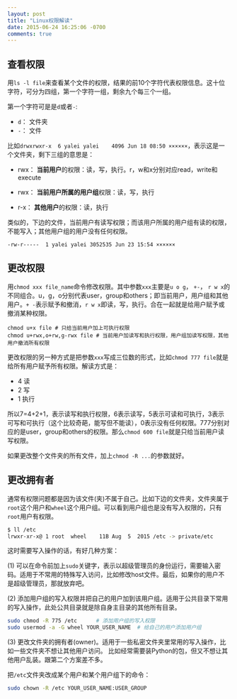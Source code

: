 ```yaml
---
layout: post
title: "Linux权限解读"
date: 2015-06-24 16:25:06 -0700
comments: true
---
```


## 查看权限

用`ls -l file`来查看某个文件的权限，结果的前10个字符代表权限信息。这十位字符，可分为四组，第一个字符一组，剩余九个每三个一组。

第一个字符可是是`d`或者`-`:

- `d`： 文件夹
- `-`： 文件

比如`drwxrwxr-x  6 yalei yalei    4096 Jun 18 08:50 ××××××`，表示这是一个文件夹，剩下三组的意思是：

- rwx： **当前用户**的权限：读，写，执行。r，w和x分别对应read，write和execute

- rwx： **当前用户所属的用户组**权限：读，写，执行

- r-x： **其他用户**的权限：读，执行


类似的，下边的文件，当前用户有读写权限；而该用户所属的用户组有读的权限，不能写入；其他用户组的用户没有任何权限。

```
-rw-r-----  1 yalei yalei 3052535 Jun 23 15:54 ××××××
```



## 更改权限

用`chmod xxx file_name`命令修改权限。其中参数`xxx`主要是`u o g`， `+-`， `r w x`的不同组合。u，g，o分别代表user，group和others；即当前用户，用户组和其他用户。`+ -`表示赋予和撤消，`r w x`即读，写，执行。合在一起就是给用户赋予或撤消某种权限。

```
chmod u+x file # 只给当前用户加上可执行权限
chmod u+rwx,o+rw,g-rwx file # 当前用户加读写和执行权限，用户组加读写权限，其他用户撤消所有权限
```

更改权限的另一种方式是把参数`xxx`写成三位数的形式，比如`chmod 777 file`就是给所有用户赋予所有权限。解读方式是：

- 4 读
- 2 写
- 1 执行

所以7=4+2+1，表示读写和执行权限，6表示读写，5表示可读和可执行，3表示可写和可执行（这个比较奇葩，能写但不能读），0表示没有任何权限。777分别对应的是user，group和others的权限。那么`chmod 600 file`就是只给当前用户读写权限。

如果更改整个文件夹的所有文件，加上`chmod -R ...`的参数就好。

## 更改拥有者

通常有权限问题都是因为该文件(夹)不属于自己。比如下边的文件夹，文件夹属于`root`这个用户和`wheel`这个用户组。可以看到用户组也是没有写入权限的，只有`root`用户有权限。

```bash
$ ll /etc
lrwxr-xr-x@ 1 root  wheel    11B Aug  5  2015 /etc -> private/etc
```

这时需要写入操作的话，有好几种方案：

(1) 可以在命令前加上`sudo`关键字，表示以超级管理员的身份运行，需要输入密码。适用于不常用的特殊写入访问，比如修改host文件。最后，如果你的用户不是超级管理员，那就放弃吧。

(2) 添加用户组的写入权限并把自己的用户加到该用户组。适用于公共目录下常用的写入操作，此处公共目录就是除自身主目录的其他所有目录。

```bash
sudo chmod -R 775 /etc      # 添加用户组的写入权限
sudo usermod -a -G wheel YOUR_USER_NAME  # 给自己的用户添加用户组
```

(3) 更改文件夹的拥有者(owner)。适用于一些私密文件夹里常用的写入操作，比如一些文件夹不想让其他用户访问。
比如经常需要装Python的包，但又不想让其他用户乱装。跟第二个方案差不多。

把`/etc`文件夹改成某个用户和某个用户组下的命令：

```bash
sudo chown -R /etc YOUR_USER_NAME:USER_GROUP
```

